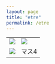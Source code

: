 ```yaml
---
layout: page
title: "etre"
permalink: /etre
---
```


<table>
    <tr>
        <td><img src="https://github.com/kbys88/kbys88.github.io/assets/142012962/e4834db3-b2be-4e9c-b1f0-8458be217a95"></td><td><img src="https://github.com/kbys88/kbys88.github.io/assets/142012962/e4834db3-b2be-4e9c-b1f0-8458be217a95"></td>
    </tr>
    <tr>
        <td><img src="https://github.com/kbys88/kbys88.github.io/assets/142012962/e4834db3-b2be-4e9c-b1f0-8458be217a95"></td><td>マス4</td>
    </tr>
</table>
